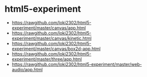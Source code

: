 html5-experiment
================

* https://rawgithub.com/loki2302/html5-experiment/master/canvas/app.html
* https://rawgithub.com/loki2302/html5-experiment/master/canvas/kinetic.html
* https://rawgithub.com/loki2302/html5-experiment/master/canvas/box2d-app.html
* https://rawgithub.com/loki2302/html5-experiment/master/three/app.html
* https://rawgithub.com/loki2302/html5-experiment/master/web-audio/app.html
